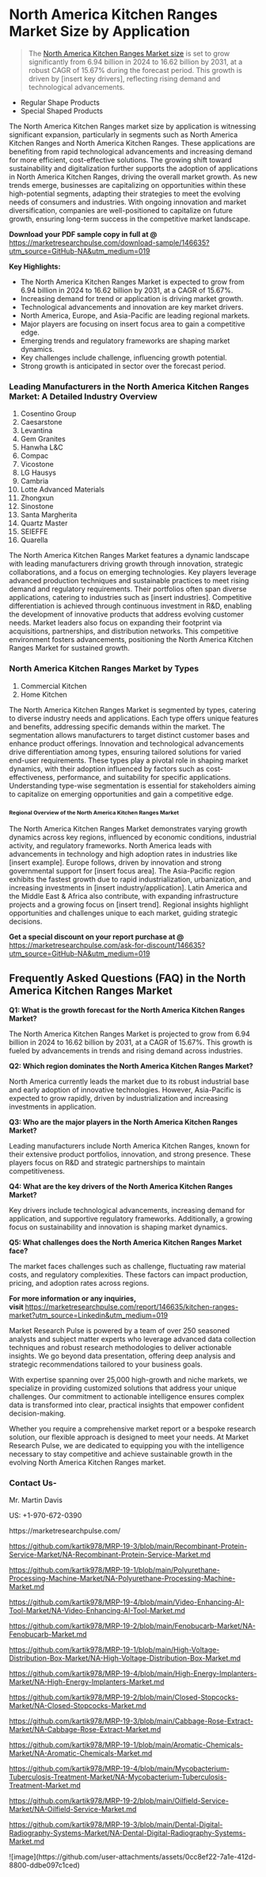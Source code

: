 <h1>North America Kitchen Ranges Market&nbsp;Size by Application</h1><blockquote><p>The <a href="https://marketresearchpulse.com/download-sample/146635?utm_source=GitHub-NA&amp;utm_medium=019">North America Kitchen Ranges Market size</a> is set to grow significantly from 6.94 billion in 2024 to 16.62 billion by 2031, at a robust CAGR of 15.67% during the forecast period. This growth is driven by [insert key drivers], reflecting rising demand and technological advancements.</p></blockquote><ul><li>Regular Shape Products<li> Special Shaped Products</li></ul><p>The North America Kitchen Ranges market size by application is witnessing significant expansion, particularly in segments such as North America Kitchen Ranges and North America Kitchen Ranges. These applications are benefiting from rapid technological advancements and increasing demand for more efficient, cost-effective solutions. The growing shift toward sustainability and digitalization further supports the adoption of applications in North America Kitchen Ranges, driving the overall market growth. As new trends emerge, businesses are capitalizing on opportunities within these high-potential segments, adapting their strategies to meet the evolving needs of consumers and industries. With ongoing innovation and market diversification, companies are well-positioned to capitalize on future growth, ensuring long-term success in the competitive market landscape.</p><p><strong>Download your PDF sample copy in full at @ </strong><a href="https://marketresearchpulse.com/download-sample/146635?utm_source=GitHub-NA&amp;utm_medium=019">https://marketresearchpulse.com/download-sample/146635?utm_source=GitHub-NA&amp;utm_medium=019</a></p><p><strong>Key Highlights: </strong></p><ul><li>The North America Kitchen Ranges Market is expected to grow from 6.94 billion in 2024 to 16.62 billion by 2031, at a CAGR of 15.67%.</li><li>Increasing demand for trend or application is driving market growth.</li><li>Technological advancements and innovation are key market drivers.</li><li>North America, Europe, and Asia-Pacific are leading regional markets.</li><li>Major players are focusing on insert focus area to gain a competitive edge.</li><li>Emerging trends and regulatory frameworks are shaping market dynamics.</li><li>Key challenges include challenge, influencing growth potential.</li><li>Strong growth is anticipated in sector over the forecast period.</li></ul><h3>Leading Manufacturers in the North America Kitchen Ranges Market: A Detailed Industry Overview</h3><ol><li>Cosentino Group</li><li>Caesarstone</li><li>Levantina</li><li>Gem Granites</li><li>Hanwha L&C</li><li>Compac</li><li>Vicostone</li><li>LG Hausys</li><li>Cambria</li><li>Lotte Advanced Materials</li><li>Zhongxun</li><li>Sinostone</li><li>Santa Margherita</li><li>Quartz Master</li><li>SEIEFFE</li><li>Quarella</li></ol><div class="flex max-w-full flex-col flex-grow"><div class="min-h-8 text-message flex w-full flex-col items-end gap-2 whitespace-normal break-words [.text-message+&amp;]:mt-5" dir="auto" data-message-author-role="assistant" data-message-id="fd8432e4-4910-450d-b182-61b7bfb0a01f" data-message-model-slug="gpt-4o"><div class="flex w-full flex-col gap-1 empty:hidden first:pt-[3px]"><div class="markdown prose w-full break-words dark:prose-invert light"><p>The North America Kitchen Ranges Market features a dynamic landscape with leading manufacturers driving growth through innovation, strategic collaborations, and a focus on emerging technologies. Key players leverage advanced production techniques and sustainable practices to meet rising demand and regulatory requirements. Their portfolios often span diverse applications, catering to industries such as [insert industries]. Competitive differentiation is achieved through continuous investment in R&amp;D, enabling the development of innovative products that address evolving customer needs. Market leaders also focus on expanding their footprint via acquisitions, partnerships, and distribution networks. This competitive environment fosters advancements, positioning the North America Kitchen Ranges Market for sustained growth.</p></div></div></div></div><h3>North America Kitchen Ranges Market by Types</h3><ol><li>Commercial Kitchen<li> Home Kitchen</li></ol><div class="flex max-w-full flex-col flex-grow"><div class="min-h-8 text-message flex w-full flex-col items-end gap-2 whitespace-normal break-words [.text-message+&amp;]:mt-5" dir="auto" data-message-author-role="assistant" data-message-id="084470be-0bb7-4664-bddf-5156b4f41249" data-message-model-slug="gpt-4o-mini"><div class="flex w-full flex-col gap-1 empty:hidden first:pt-[3px]"><div class="markdown prose w-full break-words dark:prose-invert light"><p>The North America Kitchen Ranges Market is segmented by types, catering to diverse industry needs and applications. Each type offers unique features and benefits, addressing specific demands within the market. The segmentation allows manufacturers to target distinct customer bases and enhance product offerings. Innovation and technological advancements drive differentiation among types, ensuring tailored solutions for varied end-user requirements. These types play a pivotal role in shaping market dynamics, with their adoption influenced by factors such as cost-effectiveness, performance, and suitability for specific applications. Understanding type-wise segmentation is essential for stakeholders aiming to capitalize on emerging opportunities and gain a competitive edge.</p></div></div></div></div><h3><span style="font-size: 11px;">Regional Overview of the North America Kitchen Ranges Market</span></h3><div class="flex max-w-full flex-col flex-grow"><div class="min-h-8 text-message flex w-full flex-col items-end gap-2 whitespace-normal break-words [.text-message+&amp;]:mt-5" dir="auto" data-message-author-role="assistant" data-message-id="e9038762-ce64-4e30-91c9-9bd413514231" data-message-model-slug="gpt-4o-mini"><div class="flex w-full flex-col gap-1 empty:hidden first:pt-[3px]"><div class="markdown prose w-full break-words dark:prose-invert light"><p>The North America Kitchen Ranges Market demonstrates varying growth dynamics across key regions, influenced by economic conditions, industrial activity, and regulatory frameworks. North America leads with advancements in technology and high adoption rates in industries like [insert example]. Europe follows, driven by innovation and strong governmental support for [insert focus area]. The Asia-Pacific region exhibits the fastest growth due to rapid industrialization, urbanization, and increasing investments in [insert industry/application]. Latin America and the Middle East &amp; Africa also contribute, with expanding infrastructure projects and a growing focus on [insert trend]. Regional insights highlight opportunities and challenges unique to each market, guiding strategic decisions.</p></div></div></div></div><p><strong>Get a special discount on your report purchase at @ </strong><a href="https://marketresearchpulse.com/ask-for-discount/146635?utm_source=GitHub-NA&amp;utm_medium=019">https://marketresearchpulse.com/ask-for-discount/146635?utm_source=GitHub-NA&amp;utm_medium=019</a></p><h2>Frequently Asked Questions (FAQ) in the North America Kitchen Ranges Market</h2><p><strong>Q1: What is the growth forecast for the North America Kitchen Ranges Market?</strong></p><p>The North America Kitchen Ranges Market is projected to grow from 6.94 billion in 2024 to 16.62 billion by 2031, at a CAGR of 15.67%. This growth is fueled by advancements in trends and rising demand across industries.</p><p><strong>Q2: Which region dominates the North America Kitchen Ranges Market?</strong></p><p>North America currently leads the market due to its robust industrial base and early adoption of innovative technologies. However, Asia-Pacific is expected to grow rapidly, driven by industrialization and increasing investments in application.</p><p><strong>Q3: Who are the major players in the North America Kitchen Ranges Market?</strong></p><p>Leading manufacturers include North America Kitchen Ranges, known for their extensive product portfolios, innovation, and strong presence. These players focus on R&amp;D and strategic partnerships to maintain competitiveness.</p><p><strong>Q4: What are the key drivers of the North America Kitchen Ranges Market?</strong></p><p>Key drivers include technological advancements, increasing demand for application, and supportive regulatory frameworks. Additionally, a growing focus on sustainability and innovation is shaping market dynamics.</p><p><strong>Q5: What challenges does the North America Kitchen Ranges Market face?</strong></p><p>The market faces challenges such as challenge, fluctuating raw material costs, and regulatory complexities. These factors can impact production, pricing, and adoption rates across regions.</p><p><strong>For more information or any inquiries, visit&nbsp;</strong><a href="https://marketresearchpulse.com/report/146635/kitchen-ranges-market?utm_source=Linkedin&utm_medium=019">https://marketresearchpulse.com/report/146635/kitchen-ranges-market?utm_source=Linkedin&utm_medium=019</a></p><p>Market Research Pulse is powered by a team of over 250 seasoned analysts and subject matter experts who leverage advanced data collection techniques and robust research methodologies to deliver actionable insights. We go beyond data presentation, offering deep analysis and strategic recommendations tailored to your business goals.</p><p>With expertise spanning over 25,000 high-growth and niche markets, we specialize in providing customized solutions that address your unique challenges. Our commitment to actionable intelligence ensures complex data is transformed into clear, practical insights that empower confident decision-making.</p><p>Whether you require a comprehensive market report or a bespoke research solution, our flexible approach is designed to meet your needs. At Market Research Pulse, we are dedicated to equipping you with the intelligence necessary to stay competitive and achieve sustainable growth in the evolving North America Kitchen Ranges market.</p><h3><strong>Contact Us-</strong></h3><p>Mr. Martin Davis</p><p>US: +1-970-672-0390</p><p>https://marketresearchpulse.com/</p><p><a href="https://github.com/kartik978/MRP-19-3/blob/main/Recombinant-Protein-Service-Market/NA-Recombinant-Protein-Service-Market.md">https://github.com/kartik978/MRP-19-3/blob/main/Recombinant-Protein-Service-Market/NA-Recombinant-Protein-Service-Market.md</a></p><p><a href="https://github.com/kartik978/MRP-19-1/blob/main/Polyurethane-Processing-Machine-Market/NA-Polyurethane-Processing-Machine-Market.md">https://github.com/kartik978/MRP-19-1/blob/main/Polyurethane-Processing-Machine-Market/NA-Polyurethane-Processing-Machine-Market.md</a></p><p><a href="https://github.com/kartik978/MRP-19-4/blob/main/Video-Enhancing-AI-Tool-Market/NA-Video-Enhancing-AI-Tool-Market.md">https://github.com/kartik978/MRP-19-4/blob/main/Video-Enhancing-AI-Tool-Market/NA-Video-Enhancing-AI-Tool-Market.md</a></p><p><a href="https://github.com/kartik978/MRP-19-2/blob/main/Fenobucarb-Market/NA-Fenobucarb-Market.md">https://github.com/kartik978/MRP-19-2/blob/main/Fenobucarb-Market/NA-Fenobucarb-Market.md</a></p><p><a href="https://github.com/kartik978/MRP-19-1/blob/main/High-Voltage-Distribution-Box-Market/NA-High-Voltage-Distribution-Box-Market.md">https://github.com/kartik978/MRP-19-1/blob/main/High-Voltage-Distribution-Box-Market/NA-High-Voltage-Distribution-Box-Market.md</a></p><p><a href="https://github.com/kartik978/MRP-19-4/blob/main/High-Energy-Implanters-Market/NA-High-Energy-Implanters-Market.md">https://github.com/kartik978/MRP-19-4/blob/main/High-Energy-Implanters-Market/NA-High-Energy-Implanters-Market.md</a></p><p><a href="https://github.com/kartik978/MRP-19-2/blob/main/Closed-Stopcocks-Market/NA-Closed-Stopcocks-Market.md">https://github.com/kartik978/MRP-19-2/blob/main/Closed-Stopcocks-Market/NA-Closed-Stopcocks-Market.md</a></p><p><a href="https://github.com/kartik978/MRP-19-3/blob/main/Cabbage-Rose-Extract-Market/NA-Cabbage-Rose-Extract-Market.md">https://github.com/kartik978/MRP-19-3/blob/main/Cabbage-Rose-Extract-Market/NA-Cabbage-Rose-Extract-Market.md</a></p><p><a href="https://github.com/kartik978/MRP-19-1/blob/main/Aromatic-Chemicals-Market/NA-Aromatic-Chemicals-Market.md">https://github.com/kartik978/MRP-19-1/blob/main/Aromatic-Chemicals-Market/NA-Aromatic-Chemicals-Market.md</a></p><p><a href="https://github.com/kartik978/MRP-19-4/blob/main/Mycobacterium-Tuberculosis-Treatment-Market/NA-Mycobacterium-Tuberculosis-Treatment-Market.md">https://github.com/kartik978/MRP-19-4/blob/main/Mycobacterium-Tuberculosis-Treatment-Market/NA-Mycobacterium-Tuberculosis-Treatment-Market.md</a></p><p><a href="https://github.com/kartik978/MRP-19-2/blob/main/Oilfield-Service-Market/NA-Oilfield-Service-Market.md">https://github.com/kartik978/MRP-19-2/blob/main/Oilfield-Service-Market/NA-Oilfield-Service-Market.md</a></p><p><a href="https://github.com/kartik978/MRP-19-3/blob/main/Dental-Digital-Radiography-Systems-Market/NA-Dental-Digital-Radiography-Systems-Market.md">https://github.com/kartik978/MRP-19-3/blob/main/Dental-Digital-Radiography-Systems-Market/NA-Dental-Digital-Radiography-Systems-Market.md</a></p>
![image](https://github.com/user-attachments/assets/0cc8ef22-7a1e-412d-8800-ddbe097c1ced)
